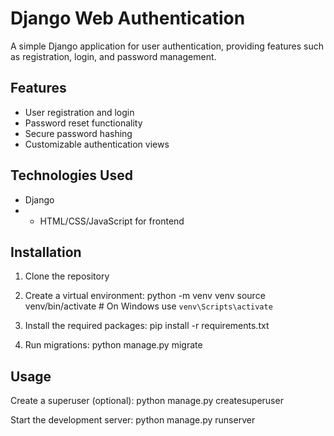 # Django Web Authentication

A simple Django application for user authentication, providing features such as registration, login, and password management.

## Features

- User registration and login
- Password reset functionality
- Secure password hashing
- Customizable authentication views

## Technologies Used

- Django
- - HTML/CSS/JavaScript for frontend

## Installation

1. Clone the repository
2. Create a virtual environment:
python -m venv venv
source venv/bin/activate  # On Windows use `venv\Scripts\activate`

3. Install the required packages:
pip install -r requirements.txt

4. Run migrations:
python manage.py migrate

## Usage

Create a superuser (optional):
python manage.py createsuperuser

Start the development server:
python manage.py runserver
